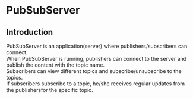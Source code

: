# PubSubServer

## Introduction

PubSubServer is an application(server) where publishers/subscribers can connect.\
When PubSubServer is running, publishers can connect to the server and publish the content with the topic name.\
Subscribers can view different topics and subscribe/unsubscribe to the topics.\
If subscribers subscribe to a topic, he/she receives regular updates from the publishersfor the specific topic.
